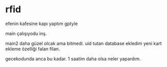 # rfid
efenin kafesine kapı yaptım gptyle

main çalışıyodu inş.

main2 daha güzel olcak ama bitmedi. uid tutan database ekledim yeni kart ekleme özelliği falan filan.

gecekodunda anca bu kadar.
1 saatim daha olsa neler yapardım.
